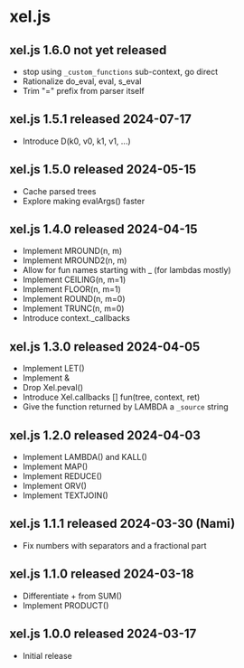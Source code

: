 
# xel.js


## xel.js 1.6.0  not yet released

* stop using `_custom_functions` sub-context, go direct
* Rationalize do_eval, eval, s_eval
* Trim "=" prefix from parser itself


## xel.js 1.5.1  released 2024-07-17

* Introduce D(k0, v0, k1, v1, ...)


## xel.js 1.5.0  released 2024-05-15

* Cache parsed trees
* Explore making evalArgs() faster


## xel.js 1.4.0  released 2024-04-15

* Implement MROUND(n, m)
* Implement MROUND2(n, m)
* Allow for fun names starting with _ (for lambdas mostly)
* Implement CEILING(n, m=1)
* Implement FLOOR(n, m=1)
* Implement ROUND(n, m=0)
* Implement TRUNC(n, m=0)
* Introduce context._callbacks


## xel.js 1.3.0  released 2024-04-05

* Implement LET()
* Implement &
* Drop Xel.peval()
* Introduce Xel.callbacks [] fun(tree, context, ret)
* Give the function returned by LAMBDA a `_source` string


## xel.js 1.2.0  released 2024-04-03

* Implement LAMBDA() and KALL()
* Implement MAP()
* Implement REDUCE()
* Implement ORV()
* Implement TEXTJOIN()


## xel.js 1.1.1  released 2024-03-30  (Nami)

* Fix numbers with separators and a fractional part


## xel.js 1.1.0  released 2024-03-18

* Differentiate + from SUM()
* Implement PRODUCT()


## xel.js 1.0.0  released 2024-03-17

* Initial release

